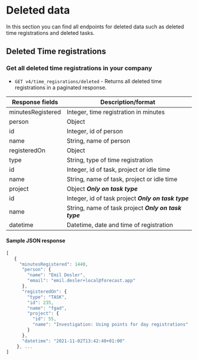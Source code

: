 # Deleted data
In this section you can find all endpoints for deleted data such as deleted time registrations and deleted tasks. 

## Deleted Time registrations

### Get all deleted time registrations in your company

- `GET v4/time_regisrations/deleted` - Returns all deleted time registrations in a paginated response. 

| Response fields   | Description/format                                    |
| ----------------  | -------------------------------                       |
| minutesRegistered | Integer, time registration in minutes                 |
| person            | Object                                                |
| id                | Integer, id of person                                 |
| name              | String, name of person                                |
| registeredOn      | Object                                                |
| type              | String, type of time registration                     |
| id                | Integer, id of task, project or idle time             |
| name              | String, name of task, project or idle time            |
| project           | Object ***Only on task type***                        |
| id                | Integer, id of task project ***Only on task type***   |
| name              | String, name of task project ***Only on task type***  |
| datetime          | Datetime, date and time of registration               |

#### Sample JSON response

```javascript
[
   {
     "minutesRegistered": 1440,
      "person": {
        "name": "Emil Desler",
        "email": "emil.desler+local@forecast.app"
      },
      "registeredOn": {
        "type": "TASK",
        "id": 235,
        "name": "fgad",
        "project": {
          "id": 55,
          "name": "Investigation: Using points for day registrations"
        }
      },
      "datetime": "2021-11-02T13:42:40+01:00"
    }, ...
]
```
